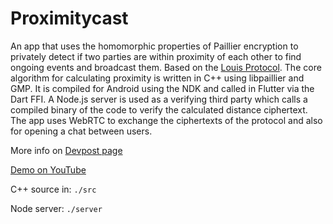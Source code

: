 # Proximitycast

An app that uses the homomorphic properties of Paillier encryption to privately detect if two parties are within proximity of each other to find ongoing events and broadcast them. Based on the [Louis Protocol](https://cs.uwaterloo.ca/~uhengart/courses/cs497/f07/locpriv_slides.pdf). The core algorithm for calculating proximity is written in C++ using libpaillier and GMP. It is compiled for Android using the NDK and called in Flutter via the Dart FFI. A Node.js server is used as a verifying third party which calls a compiled binary of the code to verify the calculated distance ciphertext. The app uses WebRTC to exchange the ciphertexts of the protocol and also for opening a chat between users.  

More info on [Devpost page](https://devpost.com/software/proximitycast)  

[Demo on YouTube](https://www.youtube.com/watch?v=7CGoqzp0Wg4)

C++ source in: `./src`

Node server: `./server`
